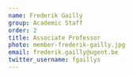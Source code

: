 ```yaml
---
name: Frederik Gailly
group: Academic Staff
order: 2
title: Associate Professor
photo: member-frederik-gailly.jpg
email: frederik.gailly@ugent.be
twitter_username: fgaillys
---
```


